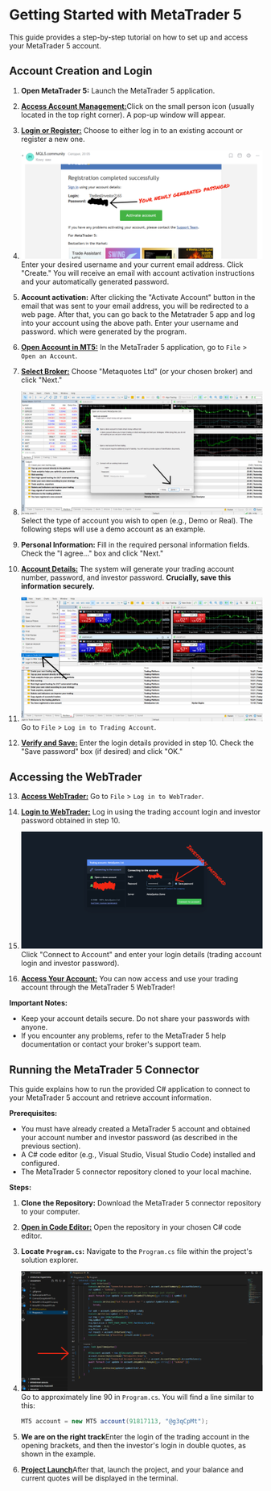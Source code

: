 # Getting Started with MetaTrader 5

This guide provides a step-by-step tutorial on how to set up and access your MetaTrader 5 account.

## Account Creation and Login

1. **Open MetaTrader 5:** Launch the MetaTrader 5 application.

2. [**Access Account Management:**](ImagesForGuidance/1..png)Click on the small person icon (usually located in the top right corner).  A pop-up window will appear.

3. [**Login or Register:**](ImagesForGuidance/2..png) Choose to either log in to an existing account or register a new one.

4. ![**Registration (if applicable):**](ImagesForGuidance/3..png) Enter your desired username and your current email address. Click "Create." You will receive an email with account activation instructions and your automatically generated password.

5. **Account activation:** After clicking the "Activate Account" button in the email that was sent to your email address, you will be redirected to a web page. After that, you can go back to the Metatrader 5 app and log into your account using the above path. Enter your username and password. which were generated by the program.

6. [**Open Account in MT5:**](ImagesForGuidance/5..png) In the MetaTrader 5 application, go to `File` > `Open an Account`.

7. [**Select Broker:**](ImagesForGuidance/6..png) Choose "Metaquotes Ltd" (or your chosen broker) and click "Next."

8. ![**Account Type:**](ImagesForGuidance/7..png) Select the type of account you wish to open (e.g., Demo or Real).  The following steps will use a demo account as an example.

9. **Personal Information:** Fill in the required personal information fields. Check the "I agree..." box and click "Next."

10. [**Account Details:**](ImagesForGuidance/8..png) The system will generate your trading account number, password, and investor password.  **Crucially, save this information securely.**

11. ![**Login to Trading Account:**](ImagesForGuidance/9..png) Go to `File` > `Log in to Trading Account`.

12. [**Verify and Save:**](ImagesForGuidance/10..png) Enter the login details provided in step 10. Check the "Save password" box (if desired) and click "OK."

## Accessing the WebTrader

13. [**Access WebTrader:**](ImagesForGuidance/11..png) Go to `File` > `Log in to WebTrader`.

14. [**Login to WebTrader:**](ImagesForGuidance/12..png)  Log in using the trading account login and investor password obtained in step 10.

15. ![**Connect to Account:**](ImagesForGuidance/13..png) Click "Connect to Account" and enter your login details (trading account login and investor password).

16. [**Access Your Account:**](ImagesForGuidance/14..png) You can now access and use your trading account through the MetaTrader 5 WebTrader!


**Important Notes:**

* Keep your account details secure.  Do not share your passwords with anyone.
* If you encounter any problems, refer to the MetaTrader 5 help documentation or contact your broker's support team.

## Running the MetaTrader 5 Connector

This guide explains how to run the provided C# application to connect to your MetaTrader 5 account and retrieve account information.

**Prerequisites:**

* You must have already created a MetaTrader 5 account and obtained your account number and investor password (as described in the previous section).
* A C# code editor (e.g., Visual Studio, Visual Studio Code) installed and configured.
* The MetaTrader 5 connector repository cloned to your local machine.


**Steps:**

1. **Clone the Repository:** Download the MetaTrader 5 connector repository to your computer.

2. [**Open in Code Editor:**](ImagesForGuidance/15..png) Open the repository in your chosen C# code editor.

3. **Locate `Program.cs`:**  Navigate to the `Program.cs` file within the project's solution explorer.

4. ![**Find Account Credentials:**](ImagesForGuidance/16..png) Go to approximately line 90 in `Program.cs`. You will find a line similar to this:

   ```csharp
   MT5 account = new MT5 account(91817113, "@g3qCpMt"); 

5. **We are on the right track**Enter the login of the trading account in the opening brackets, and then the investor's login in double quotes, as shown in the example.

6. [**Project Launch**](ImagesForGuidance/17..png)After that, launch the project, and your balance and current quotes will be displayed in the terminal.

